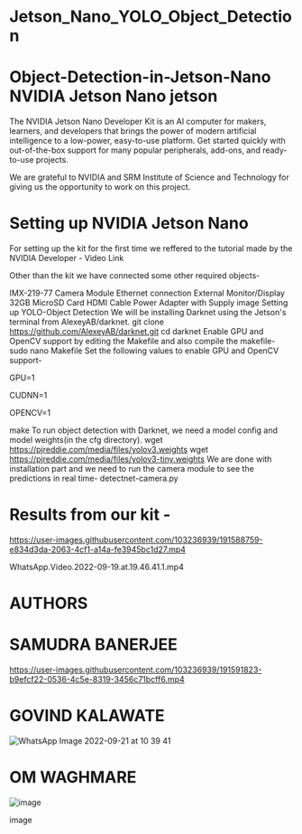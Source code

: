 # Jetson_Nano_YOLO_Object_Detection

# Object-Detection-in-Jetson-Nano NVIDIA Jetson Nano jetson



The NVIDIA Jetson Nano Developer Kit is an AI computer for makers, learners, and developers that brings the power of modern artificial intelligence to a low-power, easy-to-use platform. Get started quickly with out-of-the-box support for many popular peripherals, add-ons, and ready-to-use projects.

We are grateful to NVIDIA and SRM Institute of Science and Technology for giving us the opportunity to work on this project.

# Setting up NVIDIA Jetson Nano

For setting up the kit for the first time we reffered to the tutorial made by the NVIDIA Developer - Video Link

Other than the kit we have connected some other required objects-

IMX-219-77 Camera Module Ethernet connection External Monitor/Display 32GB MicroSD Card HDMI Cable Power Adapter with Supply image Setting up YOLO-Object Detection We will be installing Darknet using the Jetson's terminal from AlexeyAB/darknet. git clone https://github.com/AlexeyAB/darknet.git cd darknet Enable GPU and OpenCV support by editing the Makefile and also compile the makefile- sudo nano Makefile Set the following values to enable GPU and OpenCV support-

GPU=1

CUDNN=1

OPENCV=1

make To run object detection with Darknet, we need a model config and model weights(in the cfg directory). wget https://pjreddie.com/media/files/yolov3.weights wget https://pjreddie.com/media/files/yolov3-tiny.weights We are done with installation part and we need to run the camera module to see the predictions in real time- detectnet-camera.py

# Results from our kit - 


https://user-images.githubusercontent.com/103236939/191588759-e834d3da-2063-4cf1-a14a-fe3945bc1d27.mp4

 WhatsApp.Video.2022-09-19.at.19.46.41.1.mp4 
# AUTHORS

# SAMUDRA BANERJEE

https://user-images.githubusercontent.com/103236939/191591823-b9efcf22-0536-4c5e-8319-3456c71bcff6.mp4


# GOVIND KALAWATE

![WhatsApp Image 2022-09-21 at 10 39 41](https://user-images.githubusercontent.com/103236939/191588461-e010b72c-aa35-4b5d-94ec-592846f45799.jpeg)


# OM WAGHMARE 

![image](https://user-images.githubusercontent.com/103236939/191588528-e351582e-4d88-47da-b907-12c1078249ca.png)


image
